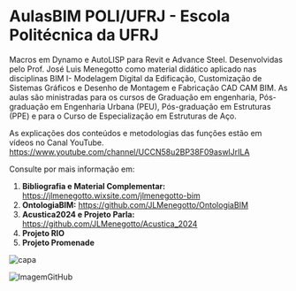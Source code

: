 # AulasBIM POLI/UFRJ - Escola Politécnica da UFRJ 

Macros em Dynamo e AutoLISP para Revit e Advance Steel. Desenvolvidas pelo Prof. José Luis Menegotto como material didático aplicado nas disciplinas BIM I- Modelagem Digital da Edificação, Customização de Sistemas Gráficos e Desenho de Montagem e Fabricação CAD CAM BIM. As aulas são ministradas para os cursos de Graduação em engenharia, Pós-graduação em Engenharia Urbana (PEU), Pós-graduação em Estruturas (PPE) e para o Curso de Especialização em Estruturas de Aço.

As explicações dos conteúdos e metodologias das funções estão em vídeos no Canal YouTube. https://www.youtube.com/channel/UCCN58u2BP38F09aswlJrILA

Consulte por mais informação em:

  1. **Bibliografia e Material Complementar:**  https://jlmenegotto.wixsite.com/jlmenegotto-bim
  2. **OntologiaBIM:** https://github.com/JLMenegotto/OntologiaBIM
  3. **Acustica2024 e Projeto Parla:** https://github.com/JLMenegotto/Acustica_2024
  4. **Projeto RIO** 
  5. **Projeto Promenade**

![capa](https://github.com/JLMenegotto/AulasBIM/assets/9437020/b6f1b49d-24e5-4588-b52f-d93869d3784b)

![ImagemGitHub](https://user-images.githubusercontent.com/9437020/177049848-57bfaae6-9411-4095-af6b-12efc9f28616.PNG)

